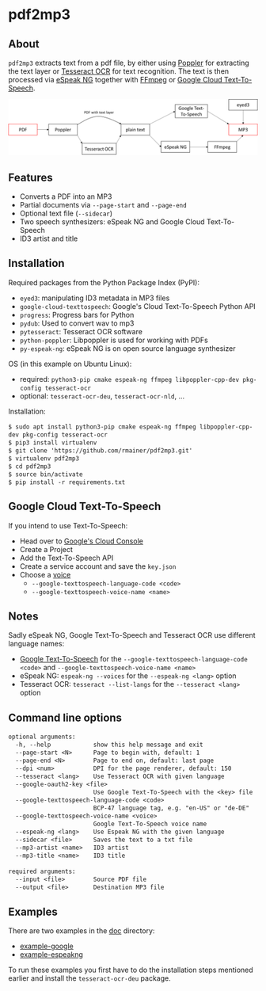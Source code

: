 # pdf2mp3

## About

`pdf2mp3` extracts text from a pdf file, by either using [Poppler](https://poppler.freedesktop.org/) for extracting the text layer or [Tesseract OCR](https://github.com/tesseract-ocr/tesseract) for text recognition. The text is then processed via [eSpeak NG](https://github.com/espeak-ng/espeak-ng) together with [FFmpeg](https://www.ffmpeg.org/) or [Google Cloud Text-To-Speech](https://cloud.google.com/text-to-speech).

[![flowchart](./doc/flowchart.png)](./doc/flowchart.png)

## Features

* Converts a PDF into an MP3
* Partial documents via `--page-start` and `--page-end`
* Optional text file (`--sidecar`)
* Two speech synthesizers: eSpeak NG and Google Cloud Text-To-Speech
* ID3 artist and title

## Installation

Required packages from the Python Package Index (PyPI):

* `eyed3`: manipulating ID3 metadata in MP3 files
* `google-cloud-texttospeech`: Google's Cloud Text-To-Speech Python API
* `progress`: Progress bars for Python
* `pydub`: Used to convert wav to mp3
* `pytesseract`: Tesseract OCR software
* `python-poppler`: Libpoppler is used for working with PDFs
* `py-espeak-ng`: eSpeak NG is on open source language synthesizer

OS (in this example on Ubuntu Linux):

* required: `python3-pip cmake espeak-ng ffmpeg libpoppler-cpp-dev pkg-config tesseract-ocr`
* optional: `tesseract-ocr-deu`, `tesseract-ocr-nld`, ...

Installation:

```text
$ sudo apt install python3-pip cmake espeak-ng ffmpeg libpoppler-cpp-dev pkg-config tesseract-ocr
$ pip3 install virtualenv
$ git clone 'https://github.com/rmainer/pdf2mp3.git'
$ virtualenv pdf2mp3
$ cd pdf2mp3
$ source bin/activate
$ pip install -r requirements.txt
```

## Google Cloud Text-To-Speech

If you intend to use Text-To-Speech:

* Head over to [Google's Cloud Console](https://console.cloud.google.com/)
* Create a Project
* Add the Text-To-Speech API
* Create a service account and save the `key.json`
* Choose a [voice](https://cloud.google.com/text-to-speech/docs/voices)
  * `--google-texttospeech-language-code <code>`
  * `--google-texttospeech-voice-name <name>`

## Notes

Sadly eSpeak NG, Google Text-To-Speech and Tesseract OCR use different language names:

* [Google Text-To-Speech](https://cloud.google.com/text-to-speech/docs/voices) for the `--google-texttospeech-language-code <code>` and `--google-texttospeech-voice-name <name>`
* eSpeak NG: `espeak-ng --voices` for the `--espeak-ng <lang>` option
* Tesseract OCR: `tesseract --list-langs` for the `--tesseract <lang>` option

## Command line options

```text
optional arguments:
  -h, --help            show this help message and exit
  --page-start <N>      Page to begin with, default: 1
  --page-end <N>        Page to end on, default: last page
  --dpi <num>           DPI for the page renderer, default: 150
  --tesseract <lang>    Use Tesseract OCR with given language
  --google-oauth2-key <file>
                        Use Google Text-To-Speech with the <key> file
  --google-texttospeech-language-code <code>
                        BCP-47 language tag, e.g. "en-US" or "de-DE"
  --google-texttospeech-voice-name <voice>
                        Google Text-To-Speech voice name
  --espeak-ng <lang>    Use Espeak NG with the given language
  --sidecar <file>      Saves the text to a txt file
  --mp3-artist <name>   ID3 artist
  --mp3-title <name>    ID3 title

required arguments:
  --input <file>        Source PDF file
  --output <file>       Destination MP3 file
```

## Examples

There are two examples in the [doc](./doc/) directory:

* [example-google](./doc/example-google.sh)
* [example-espeakng](/.doc/example-espeakng.sh)

To run these examples you first have to do the installation steps mentioned earlier and install the `tesseract-ocr-deu` package.
